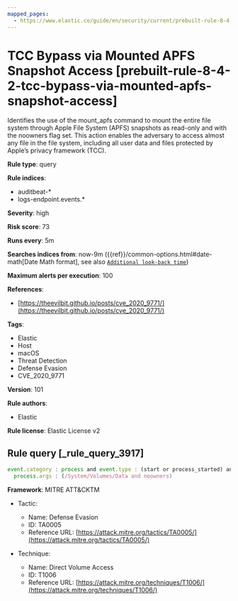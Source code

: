 ```yaml
---
mapped_pages:
  - https://www.elastic.co/guide/en/security/current/prebuilt-rule-8-4-2-tcc-bypass-via-mounted-apfs-snapshot-access.html
---
```


# TCC Bypass via Mounted APFS Snapshot Access [prebuilt-rule-8-4-2-tcc-bypass-via-mounted-apfs-snapshot-access]

Identifies the use of the mount_apfs command to mount the entire file system through Apple File System (APFS) snapshots as read-only and with the noowners flag set. This action enables the adversary to access almost any file in the file system, including all user data and files protected by Apple’s privacy framework (TCC).

**Rule type**: query

**Rule indices**:

* auditbeat-*
* logs-endpoint.events.*

**Severity**: high

**Risk score**: 73

**Runs every**: 5m

**Searches indices from**: now-9m ({{ref}}/common-options.html#date-math[Date Math format], see also [`Additional look-back time`](docs-content://solutions/security/detect-and-alert/create-detection-rule.md#rule-schedule))

**Maximum alerts per execution**: 100

**References**:

* [https://theevilbit.github.io/posts/cve_2020_9771/](https://theevilbit.github.io/posts/cve_2020_9771/)

**Tags**:

* Elastic
* Host
* macOS
* Threat Detection
* Defense Evasion
* CVE_2020_9771

**Version**: 101

**Rule authors**:

* Elastic

**Rule license**: Elastic License v2

## Rule query [_rule_query_3917]

```js
event.category : process and event.type : (start or process_started) and process.name : mount_apfs and
  process.args : (/System/Volumes/Data and noowners)
```

**Framework**: MITRE ATT&CKTM

* Tactic:

    * Name: Defense Evasion
    * ID: TA0005
    * Reference URL: [https://attack.mitre.org/tactics/TA0005/](https://attack.mitre.org/tactics/TA0005/)

* Technique:

    * Name: Direct Volume Access
    * ID: T1006
    * Reference URL: [https://attack.mitre.org/techniques/T1006/](https://attack.mitre.org/techniques/T1006/)



